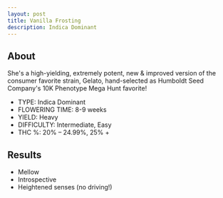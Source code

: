 ```yaml
---
layout: post
title: Vanilla Frosting
description: Indica Dominant
---
```

## About

She's a high-yielding, extremely potent, new & improved version of the consumer favorite strain, Gelato, hand-selected as Humboldt Seed Company's 10K Phenotype Mega Hunt favorite!

* TYPE: Indica Dominant
* FLOWERING TIME: 8-9 weeks
* YIELD: Heavy
* DIFFICULTY: Intermediate, Easy
* THC %: 20% – 24.99%, 25% +



## Results

* Mellow
* Introspective
* Heightened senses (no driving!)
